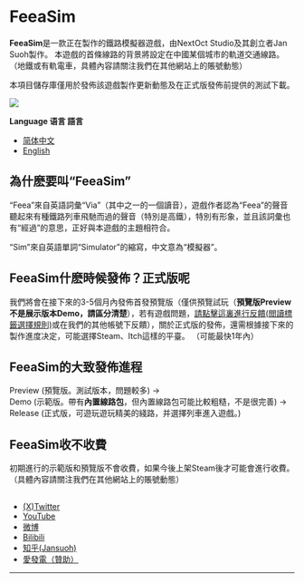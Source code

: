 # FeeaSim

**FeeaSim**是一款正在製作的鐵路模擬器遊戲，由NextOct Studio及其創立者Jan Suoh製作。 本遊戲的首條線路的背景將設定在中國某個城市的軌道交通線路。（地鐵或有軌電車，具體內容請關注我們在其他網站上的賬號動態） 

本項目儲存庫僅用於發佈該遊戲製作更新動態及在正式版發佈前提供的測試下載。

![](https://i0.hdslb.com/bfs/new_dyn/watermark/793cec0c9dd8844ccf72696171864abb3546637144165029.png)

**Language 语言 語言**
  
- [简体中文](https://github.com/Jansuoh/FeeaSim/blob/main/README_ZH-HANS.md)
- [English](https://github.com/Jansuoh/FeeaSim)

## 為什麽要叫“FeeaSim”

“Feea”來自英語詞彙“Via”（其中之一的一個讀音），遊戲作者認為“Feea”的聲音聽起來有種鐵路列車飛馳而過的聲音（特別是高鐵），特別有形象，並且該詞彙也有“經過”的意思，正好與本遊戲的主題相符合。 

“Sim”來自英語單詞“Simulator”的縮寫，中文意為“模擬器”。

## FeeaSim什麽時候發佈？正式版呢

我們將會在接下來的3-5個月內發佈首發預覽版（僅供預覽試玩（**預覽版Preview不是展示版本Demo，請區分清楚**），若有遊戲問題，[請點擊這裏進行反饋](https://github.com/Jansuoh/FeeaSim/issues/new)[(閲讀標籤選擇規則)](https://github.com/Jansuoh/FeeaSim/blob/main/RULE_ISSUES.md)或在我們的其他帳號下反饋），關於正式版的發佈，還需根據接下來的製作進度决定，可能選擇Steam、Itch這樣的平臺。 （可能最快1年內）

## FeeaSim的大致發佈進程

Preview (預覽版。測試版本，問題較多) →  
Demo (示範版。帶有**內置線路包**，但內置線路包可能比較粗糙，不是很完善) →  
Release (正式版，可遊玩遊玩精美的綫路，并選擇列車進入遊戲。)

## FeeaSim收不收費

初期進行的示範版和預覽版不會收費，如果今後上架Steam後才可能會進行收費。（具體內容請關注我們在其他網站上的賬號動態）


##

- [(X)Twitter](http://twitter.com/NextOctStudio)
- [YouTube](http://www.youtube.com/@NextOctStudio)
- [微博](https://weibo.com/u/7906018667)
- [Bilibili](https://space.bilibili.com/3546637144165029)
- [知乎(Jansuoh)](https://www.zhihu.com/people/e-yes-71)
- [愛發電（贊助）](https://afdian.net/a/jansuoh)

----------
